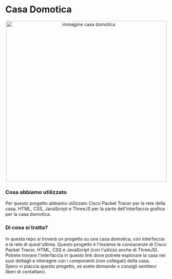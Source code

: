 # Casa Domotica

<center><p style="text-align: center;"><img src="https://www.eliteav.services/wp-content/uploads/2024/09/Home-Automation-Installation-What-You-Need-to-Know-1024x696.webp" alt="immagine casa domotica" width="500px"></p></center>

### Cosa abbiamo utilizzato
Per questo progetto abbiamo utilizzato Cisco Packet Tracer per la rete della casa, HTML, CSS, JavaScript e ThreeJS per la parte dell'interfaccia grafica per la casa domotica.

### Di cosa si tratta?
In questa repo si troverà un progetto su una casa domotica, con interfaccia e la rete di quest'ultima. Questo progetto è l'insieme le conoscenze di Cisco Packet Tracer, HTML, CSS e JavaScript (con l'uilizzo anche di ThreeJS). Potrete trovare l'interfaccia in questo link dove potrete esplorare la casa nei suoi dettagli e interagire con i componenti (non collegati) della casa.<br>Spero vi piaccia questo progetto, se avete domande o consigli sentitevi liberi di contattarci.
